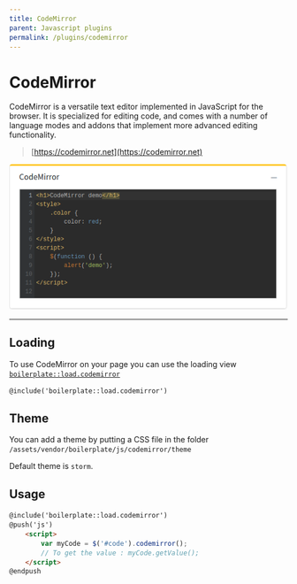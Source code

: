 ```yaml
---
title: CodeMirror
parent: Javascript plugins
permalink: /plugins/codemirror
---
```


# CodeMirror

CodeMirror is a versatile text editor implemented in JavaScript for the browser. It is specialized for editing code, and comes with a number of language modes and addons that implement more advanced editing functionality.

> [https://codemirror.net](https://codemirror.net)

![CodeMirror](/assets/img/codemirror.png)

---

## Loading

To use CodeMirror on your page you can use the loading view [`boilerplate::load.codemirror`](https://github.com/sebastienheyd/boilerplate/blob/e1dc4b29920f011271a1a7ad682c3e82643180d9/src/resources/views/load/codemirror.blade.php)

```html
@include('boilerplate::load.codemirror')
```

## Theme

You can add a theme by putting a CSS file in the folder `/assets/vendor/boilerplate/js/codemirror/theme`

Default theme is `storm`.

## Usage

```html
@include('boilerplate::load.codemirror')
@push('js')
    <script>
        var myCode = $('#code').codemirror();
        // To get the value : myCode.getValue();
    </script>
@endpush
```